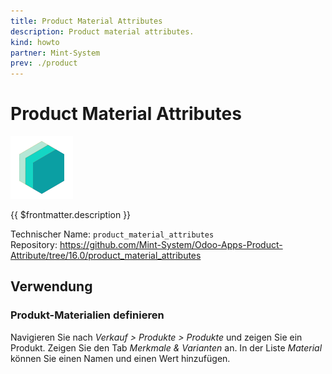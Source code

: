 ```yaml
---
title: Product Material Attributes
description: Product material attributes.
kind: howto
partner: Mint-System
prev: ./product
---
```

# Product Material Attributes
![icon_oms_box](attachments/icons_odoo_mint_system.png)

{{ $frontmatter.description }}

Technischer Name: `product_material_attributes`\
Repository: <https://github.com/Mint-System/Odoo-Apps-Product-Attribute/tree/16.0/product_material_attributes>

## Verwendung

### Produkt-Materialien definieren

Navigieren Sie nach *Verkauf > Produkte > Produkte* und zeigen Sie ein Produkt. Zeigen Sie den Tab *Merkmale & Varianten* an. In der Liste *Material* können Sie einen Namen und einen Wert hinzufügen.
